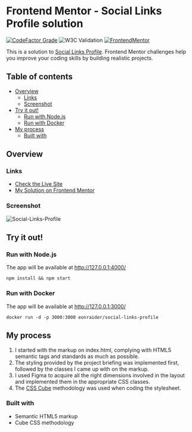 # Frontend Mentor - Social Links Profile solution

[![CodeFactor Grade](https://img.shields.io/codefactor/grade/github/Havoc-Solutions/social-links-profile?label=CodeFactor&logo=codefactor&style=flat-square)](https://www.codefactor.io/repository/github/Havoc-Solutions/social-links-profile)
![W3C Validation](https://img.shields.io/w3c-validation/html?style=flat-square&targetUrl=https%3A%2F%2Feon-social-links-profile.netlify.app%2F)
[![FrontendMentor](https://img.shields.io/badge/FrontendMentor-EONRaider-blue?style=flat-square)](https://www.frontendmentor.io/profile/EONRaider)

This is a solution to [Social Links Profile](https://www.frontendmentor.io/challenges/social-links-profile-UG32l9m6dQ).
Frontend Mentor challenges help you improve your coding skills by building realistic projects.

## Table of contents

- [Overview](#overview)
  - [Links](#links)
  - [Screenshot](#screenshot)
- [Try it out!](#try-it-out)
  - [Run with Node.js](#run-with-nodejs)
  - [Run with Docker](#run-with-docker)
- [My process](#my-process)
  - [Built with](#built-with)

## Overview

### Links

- [Check the Live Site](https://eon-social-links-profile.netlify.app/)
- [My Solution on Frontend Mentor](https://www.frontendmentor.io/solutions/html5scss-social-links-profile-ZE8UaLP3bp)

### Screenshot

![Social-Links-Profile](https://github.com/Havoc-Solutions/social-links-profile/assets/15611424/2489a2c8-61d9-4c04-9284-09fd213a77b5)

## Try it out!

### Run with Node.js

The app will be available at http://127.0.0.1:4000/

```shell
npm install && npm start
```

### Run with Docker

The app will be available at http://127.0.0.1:3000/

```shell
docker run -d -p 3000:3000 eonraider/social-links-profile
```

## My process

1. I started with the markup on index.html, complying with HTML5 semantic tags and standards as much as possible.
2. The styling provided by the project briefing was implemented first, followed by the classes I came up with on the
   markup.
3. I used Figma to acquire all the right dimensions involved in the layout and implemented them in the appropriate CSS
   classes.
4. The [CSS Cube](https://cube.fyi/) methodology was used when coding the stylesheet.

### Built with

- Semantic HTML5 markup
- Cube CSS methodology
